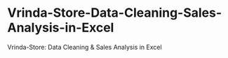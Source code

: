 # Vrinda-Store-Data-Cleaning-Sales-Analysis-in-Excel
Vrinda-Store: Data Cleaning &amp; Sales Analysis in Excel
